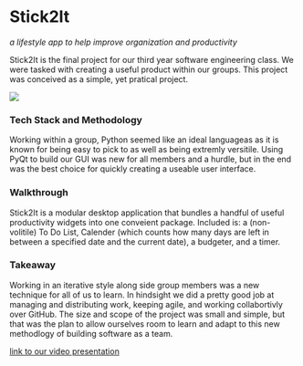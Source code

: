 # Stick2It
*a lifestyle app to help improve organization and productivity*


Stick2It is the final project for our third year software engineering class.  We were tasked with creating a useful product within our groups.  This project was conceived as a simple, yet pratical project.

<img src="logo.png">

### Tech Stack and Methodology
Working within a group, Python seemed like an ideal languageas as it is known for being easy to pick to as well as being extremly versitile.  Using PyQt to build our GUI was new for all members and a hurdle, but in the end was the best choice for quickly creating a useable user interface.

### Walkthrough
Stick2It is a modular desktop application that bundles a handful of useful productivity widgets into one conveient package.  Included is: a (non-volitile) To Do List, Calender (which counts how many days are left in between a specified date and the current date), a budgeter, and a timer.


### Takeaway
Working in an iterative style along side group members was a new technique for all of us to learn.  In hindsight we did a pretty good job at managing and distributing work, keeping agile, and working collabortivly over GitHub.  The size and scope of the project was small and simple, but that was the plan to allow ourselves room to learn and adapt to this new methodlogy of building software as a team.


[link to our video presentation](https://www.youtube.com/watch?v=gGoKUSX6PKw)

